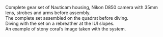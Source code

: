 Complete gear set of Nauticam housing, Nikon D850 camera with 35mm lens, strobes and arms before assembly.           
The complete set assembled on the quadrat before diving.                 
Diving with the set on a rebreather at the IUI slopes.            
An example of stony coral’s image taken with the system. 
